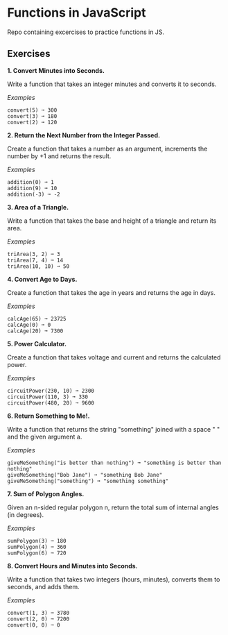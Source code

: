 # Functions in JavaScript
Repo containing excercises to practice functions in JS.

## Exercises
**1. Convert Minutes into Seconds.**

Write a function that takes an integer minutes and converts it to seconds.

*Examples*

    convert(5) ➞ 300
    convert(3) ➞ 180
    convert(2) ➞ 120

**2. Return the Next Number from the Integer Passed.**

Create a function that takes a number as an argument, increments the number by +1 and returns the result.

*Examples*

    addition(0) ➞ 1
    addition(9) ➞ 10
    addition(-3) ➞ -2

**3. Area of a Triangle.**

Write a function that takes the base and height of a triangle and return its area.

*Examples*

    triArea(3, 2) ➞ 3
    triArea(7, 4) ➞ 14
    triArea(10, 10) ➞ 50

**4. Convert Age to Days.**

Create a function that takes the age in years and returns the age in days.

*Examples*

    calcAge(65) ➞ 23725
    calcAge(0) ➞ 0
    calcAge(20) ➞ 7300

**5. Power Calculator.**

Create a function that takes voltage and current and returns the calculated power.

*Examples*

    circuitPower(230, 10) ➞ 2300
    circuitPower(110, 3) ➞ 330
    circuitPower(480, 20) ➞ 9600

**6. Return Something to Me!.**

Write a function that returns the string "something" joined with a space " " and the given argument a.

*Examples*

    giveMeSomething("is better than nothing") ➞ "something is better than nothing"
    giveMeSomething("Bob Jane") ➞ "something Bob Jane"
    giveMeSomething("something") ➞ "something something"

**7. Sum of Polygon Angles.**

Given an n-sided regular polygon n, return the total sum of internal angles (in degrees).

*Examples*

    sumPolygon(3) ➞ 180
    sumPolygon(4) ➞ 360
    sumPolygon(6) ➞ 720

**8. Convert Hours and Minutes into Seconds.**

Write a function that takes two integers (hours, minutes), converts them to seconds, and adds them.

*Examples*

    convert(1, 3) ➞ 3780
    convert(2, 0) ➞ 7200
    convert(0, 0) ➞ 0
